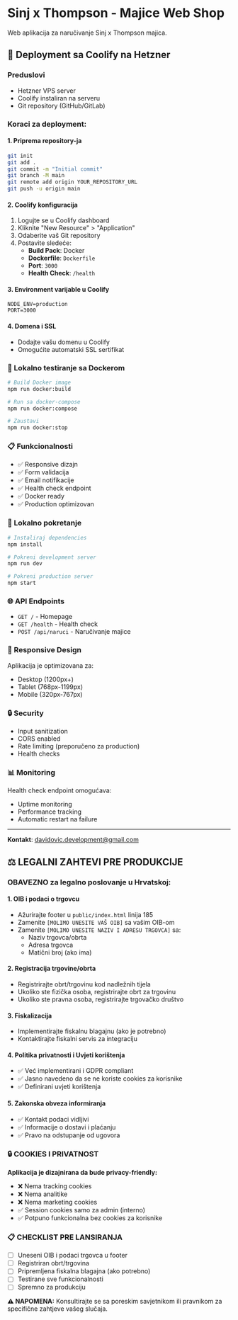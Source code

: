 # Sinj x Thompson - Majice Web Shop

Web aplikacija za naručivanje Sinj x Thompson majica.

## 🚀 Deployment sa Coolify na Hetzner

### Preduslovi
- Hetzner VPS server
- Coolify instaliran na serveru
- Git repository (GitHub/GitLab)

### Koraci za deployment:

#### 1. Priprema repository-ja
```bash
git init
git add .
git commit -m "Initial commit"
git branch -M main
git remote add origin YOUR_REPOSITORY_URL
git push -u origin main
```

#### 2. Coolify konfiguracija
1. Logujte se u Coolify dashboard
2. Kliknite "New Resource" > "Application"
3. Odaberite vaš Git repository
4. Postavite sledeće:
   - **Build Pack**: Docker
   - **Dockerfile**: `Dockerfile`
   - **Port**: `3000`
   - **Health Check**: `/health`

#### 3. Environment varijable u Coolify
```
NODE_ENV=production
PORT=3000
```

#### 4. Domena i SSL
- Dodajte vašu domenu u Coolify
- Omogućite automatski SSL sertifikat

### 🐳 Lokalno testiranje sa Dockerom

```bash
# Build Docker image
npm run docker:build

# Run sa docker-compose
npm run docker:compose

# Zaustavi
npm run docker:stop
```

### 📋 Funkcionalnosti

- ✅ Responsive dizajn
- ✅ Form validacija
- ✅ Email notifikacije
- ✅ Health check endpoint
- ✅ Docker ready
- ✅ Production optimizovan

### 🔧 Lokalno pokretanje

```bash
# Instaliraj dependencies
npm install

# Pokreni development server
npm run dev

# Pokreni production server
npm start
```

### 🌐 API Endpoints

- `GET /` - Homepage
- `GET /health` - Health check
- `POST /api/naruci` - Naručivanje majice

### 📱 Responsive Design

Aplikacija je optimizovana za:
- Desktop (1200px+)
- Tablet (768px-1199px)
- Mobile (320px-767px)

### 🔒 Security

- Input sanitization
- CORS enabled
- Rate limiting (preporučeno za production)
- Health checks

### 📊 Monitoring

Health check endpoint omogućava:
- Uptime monitoring
- Performance tracking
- Automatic restart na failure

---

**Kontakt**: davidovic.development@gmail.com

## ⚖️ LEGALNI ZAHTEVI PRE PRODUKCIJE

### OBAVEZNO za legalno poslovanje u Hrvatskoj:

#### 1. **OIB i podaci o trgovcu**
- Ažurirajte footer u `public/index.html` linija 185
- Zamenite `[MOLIMO UNESITE VAŠ OIB]` sa vašim OIB-om  
- Zamenite `[MOLIMO UNESITE NAZIV I ADRESU TRGOVCA]` sa:
  - Naziv trgovca/obrta
  - Adresa trgovca
  - Matični broj (ako ima)

#### 2. **Registracija trgovine/obrta**
- Registrirajte obrt/trgovinu kod nadležnih tijela
- Ukoliko ste fizička osoba, registrirajte obrt za trgovinu
- Ukoliko ste pravna osoba, registrirajte trgovačko društvo

#### 3. **Fiskalizacija** 
- Implementirajte fiskalnu blagajnu (ako je potrebno)
- Kontaktirajte fiskalni servis za integraciju

#### 4. **Politika privatnosti i Uvjeti korištenja**
- ✅ Već implementirani i GDPR compliant
- ✅ Jasno navedeno da se ne koriste cookies za korisnike
- ✅ Definirani uvjeti korištenja

#### 5. **Zakonska obveza informiranja**
- ✅ Kontakt podaci vidljivi
- ✅ Informacije o dostavi i plaćanju
- ✅ Pravo na odstupanje od ugovora

### 🔒 COOKIES I PRIVATNOST

**Aplikacija je dizajnirana da bude privacy-friendly:**
- ❌ Nema tracking cookies
- ❌ Nema analitike
- ❌ Nema marketing cookies
- ✅ Session cookies samo za admin (interno)
- ✅ Potpuno funkcionalna bez cookies za korisnike

### 📋 CHECKLIST PRE LANSIRANJA

- [ ] Uneseni OIB i podaci trgovca u footer
- [ ] Registriran obrt/trgovina
- [ ] Pripremljena fiskalna blagajna (ako potrebno)
- [ ] Testirane sve funkcionalnosti
- [ ] Spremno za produkciju

**⚠️ NAPOMENA:** Konsultirajte se sa poreskim savjetnikom ili pravnikom za specifične zahtjeve vašeg slučaja.
